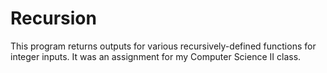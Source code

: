 # Recursion
This program returns outputs for various recursively-defined functions for integer inputs. It was an assignment for my Computer Science II class.
